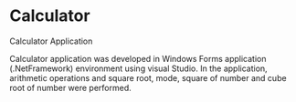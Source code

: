 # Calculator
Calculator Application

Calculator application was developed in Windows Forms application (.NetFramework) environment using visual Studio. In the application, arithmetic operations and square root, mode, square of number and cube root of number were performed.
